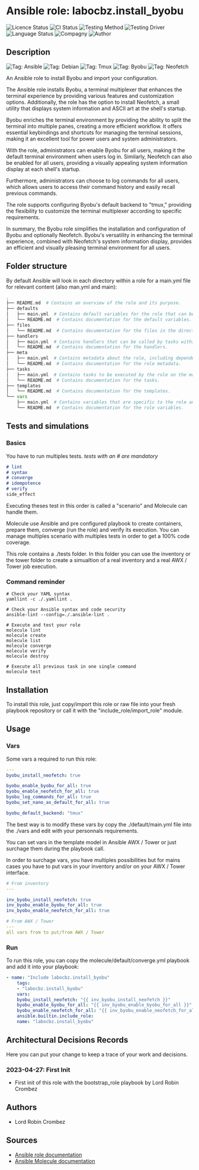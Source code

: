 # Ansible role: labocbz.install_byobu

![Licence Status](https://img.shields.io/badge/licence-MIT-brightgreen)
![CI Status](https://img.shields.io/badge/CI-success-brightgreen)
![Testing Method](https://img.shields.io/badge/Testing%20Method-Ansible%20Molecule-blueviolet)
![Testing Driver](https://img.shields.io/badge/Testing%20Driver-docker-blueviolet)
![Language Status](https://img.shields.io/badge/language-Ansible-red)
![Compagny](https://img.shields.io/badge/Compagny-Labo--CBZ-blue)
![Author](https://img.shields.io/badge/Author-Lord%20Robin%20Cbz-blue)

## Description

![Tag: Ansible](https://img.shields.io/badge/Tech-Ansible-orange)
![Tag: Debian](https://img.shields.io/badge/Tech-Debian-orange)
![Tag: Tmux](https://img.shields.io/badge/Tech-Tmux-orange)
![Tag: Byobu](https://img.shields.io/badge/Tech-Byobu-orange)
![Tag: Neofetch](https://img.shields.io/badge/Tech-Neofetch-orange)

An Ansible role to install Byobu and import your configuration.


The Ansible role installs Byobu, a terminal multiplexer that enhances the terminal experience by providing various features and customization options. Additionally, the role has the option to install Neofetch, a small utility that displays system information and ASCII art at the shell's startup.

Byobu enriches the terminal environment by providing the ability to split the terminal into multiple panes, creating a more efficient workflow. It offers essential keybindings and shortcuts for managing the terminal sessions, making it an excellent tool for power users and system administrators.

With the role, administrators can enable Byobu for all users, making it the default terminal environment when users log in. Similarly, Neofetch can also be enabled for all users, providing a visually appealing system information display at each shell's startup.

Furthermore, administrators can choose to log commands for all users, which allows users to access their command history and easily recall previous commands.

The role supports configuring Byobu's default backend to "tmux," providing the flexibility to customize the terminal multiplexer according to specific requirements.

In summary, the Byobu role simplifies the installation and configuration of Byobu and optionally Neofetch. Byobu's versatility in enhancing the terminal experience, combined with Neofetch's system information display, provides an efficient and visually pleasing terminal environment for all users.

## Folder structure

By default Ansible will look in each directory within a role for a main.yml file for relevant content (also man.yml and main):

```PYTHON
.
├── README.md  # Contains an overview of the role and its purpose.
├── defaults
│   ├── main.yml  # Contains default variables for the role that can be overridden by users.
│   └── README.md  # Contains documentation for the default variables.
├── files
│   └── README.md  # Contains documentation for the files in the directory.
├── handlers
│   ├── main.yml  # Contains handlers that can be called by tasks within the role.
│   └── README.md  # Contains documentation for the handlers.
├── meta
│   ├── main.yml  # Contains metadata about the role, including dependencies and supported platforms.
│   └── README.md  # Contains documentation for the role metadata.
├── tasks
│   ├── main.yml  # Contains tasks to be executed by the role on the managed nodes.
│   └── README.md  # Contains documentation for the tasks.
├── templates
│   └── README.md  # Contains documentation for the templates.
└── vars
    ├── main.yml  # Contains variables that are specific to the role and are not meant to be overridden.
    └── README.md  # Contains documentation for the role variables.
```

## Tests and simulations

### Basics

You have to run multiples tests. *tests with an # are mandatory*

```MARKDOWN
# lint
# syntax
# converge
# idempotence
# verify
side_effect
```

Executing theses test in this order is called a "scenario" and Molecule can handle them.

Molecule use Ansible and pre configured playbook to create containers, prepare them, converge (run the role) and verify its execution.
You can manage multiples scenario with multiples tests in order to get a 100% code coverage.

This role contains a ./tests folder. In this folder you can use the inventory or the tower folder to create a simualtion of a real inventory and a real AWX / Tower job execution.

### Command reminder

```SHELL
# Check your YAML syntax
yamllint -c ./.yamllint .

# Check your Ansible syntax and code security
ansible-lint --config=./.ansible-lint .

# Execute and test your role
molecule lint
molecule create
molecule list
molecule converge
molecule verify
molecule destroy

# Execute all previous task in one single command
molecule test
```

## Installation

To install this role, just copy/import this role or raw file into your fresh playbook repository or call it with the "include_role/import_role" module.

## Usage

### Vars

Some vars a required to run this role:

```YAML
---
byobu_install_neofetch: true

byobu_enable_byobu_for_all: true
byobu_enable_neofetch_for_all: true
byobu_log_commands_for_all: true
byobu_set_nano_as_default_for_all: true

byobu_default_backend: "tmux"

```

The best way is to modify these vars by copy the ./default/main.yml file into the ./vars and edit with your personnals requirements.

You can set vars in the template model in Ansible AWX / Tower or just surchage them during the playbook call.

In order to surchage vars, you have multiples possibilities but for mains cases you have to put vars in your inventory and/or on your AWX / Tower interface.

```YAML
# From inventory
---

inv_byobu_install_neofetch: true
inv_byobu_enable_byobu_for_all: true
inv_byobu_enable_neofetch_for_all: true

```

```YAML
# From AWX / Tower
---
all vars from to put/from AWX / Tower
```

### Run

To run this role, you can copy the molecule/default/converge.yml playbook and add it into your playbook:

```YAML
- name: "Include labocbz.install_byobu"
    tags:
    - "labocbz.install_byobu"
    vars:
    byobu_install_neofetch: "{{ inv_byobu_install_neofetch }}"
    byobu_enable_byobu_for_all: "{{ inv_byobu_enable_byobu_for_all }}"
    byobu_enable_neofetch_for_all: "{{ inv_byobu_enable_neofetch_for_all }}"
    ansible.builtin.include_role:
    name: "labocbz.install_byobu"
```

## Architectural Decisions Records

Here you can put your change to keep a trace of your work and decisions.

### 2023-04-27: First Init

* First init of this role with the bootstrap_role playbook by Lord Robin Crombez

## Authors

* Lord Robin Crombez

## Sources

* [Ansible role documentation](https://docs.ansible.com/ansible/latest/playbook_guide/playbooks_reuse_roles.html)
* [Ansible Molecule documentation](https://molecule.readthedocs.io/)

